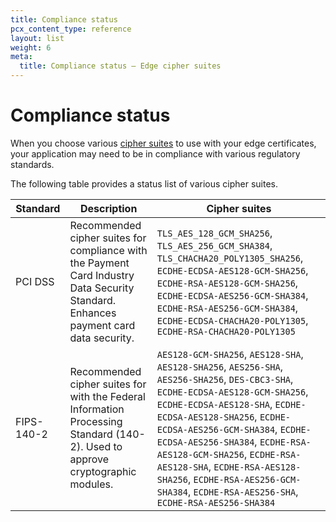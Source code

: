 ```yaml
---
title: Compliance status
pcx_content_type: reference
layout: list
weight: 6
meta:
  title: Compliance status — Edge cipher suites
---
```


# Compliance status

When you choose various [cipher suites](/ssl/reference/cipher-suites/supported-cipher-suites) to use with your edge certificates, your application may need to be in compliance with various regulatory standards.

The following table provides a status list of various cipher suites.

| Standard | Description | Cipher suites |
| --- | --- | --- |
| PCI DSS | Recommended cipher suites for compliance with the Payment Card Industry Data Security Standard. Enhances payment card data security. | `TLS_AES_128_GCM_SHA256`, `TLS_AES_256_GCM_SHA384`, `TLS_CHACHA20_POLY1305_SHA256`, `ECDHE-ECDSA-AES128-GCM-SHA256`, `ECDHE-RSA-AES128-GCM-SHA256`, `ECDHE-ECDSA-AES256-GCM-SHA384`, `ECDHE-RSA-AES256-GCM-SHA384`, `ECDHE-ECDSA-CHACHA20-POLY1305`, `ECDHE-RSA-CHACHA20-POLY1305` |
| FIPS-140-2 | Recommended cipher suites for with the Federal Information Processing Standard (140-2). Used to approve cryptographic modules. | `AES128-GCM-SHA256`, `AES128-SHA`, `AES128-SHA256`, `AES256-SHA`, `AES256-SHA256`, `DES-CBC3-SHA`, `ECDHE-ECDSA-AES128-GCM-SHA256`, `ECDHE-ECDSA-AES128-SHA`, `ECDHE-ECDSA-AES128-SHA256`, `ECDHE-ECDSA-AES256-GCM-SHA384`, `ECDHE-ECDSA-AES256-SHA384`, `ECDHE-RSA-AES128-GCM-SHA256`, `ECDHE-RSA-AES128-SHA`, `ECDHE-RSA-AES128-SHA256`, `ECDHE-RSA-AES256-GCM-SHA384`, `ECDHE-RSA-AES256-SHA`, `ECDHE-RSA-AES256-SHA384`|